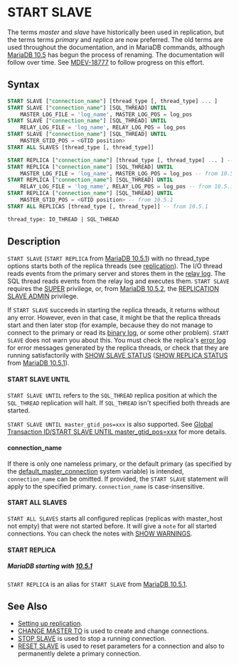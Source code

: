 # START SLAVE

The terms <em>master</em> and <em>slave</em> have historically been used in replication, but the terms terms <em>primary</em> and <em>replica</em> are now preferred. The old terms are used throughout the documentation, and in MariaDB commands, although [MariaDB 10.5](/kb/en/what-is-mariadb-105/) has begun the process of renaming. The documentation will follow over time. See [MDEV-18777](https://jira.mariadb.org/browse/MDEV-18777) to follow progress on this effort.

## Syntax

```sql
START SLAVE ["connection_name"] [thread_type [, thread_type] ... ]
START SLAVE ["connection_name"] [SQL_THREAD] UNTIL                
    MASTER_LOG_FILE = 'log_name', MASTER_LOG_POS = log_pos
START SLAVE ["connection_name"] [SQL_THREAD] UNTIL
    RELAY_LOG_FILE = 'log_name', RELAY_LOG_POS = log_pos
START SLAVE ["connection_name"] [SQL_THREAD] UNTIL
    MASTER_GTID_POS = <GTID position>
START ALL SLAVES [thread_type [, thread_type]]

START REPLICA ["connection_name"] [thread_type [, thread_type] ... ] -- from 10.5.1
START REPLICA ["connection_name"] [SQL_THREAD] UNTIL                
    MASTER_LOG_FILE = 'log_name', MASTER_LOG_POS = log_pos -- from 10.5.1
START REPLICA ["connection_name"] [SQL_THREAD] UNTIL
    RELAY_LOG_FILE = 'log_name', RELAY_LOG_POS = log_pos -- from 10.5.1
START REPLICA ["connection_name"] [SQL_THREAD] UNTIL
    MASTER_GTID_POS = <GTID position> -- from 10.5.1
START ALL REPLICAS [thread_type [, thread_type]] -- from 10.5.1

thread_type: IO_THREAD | SQL_THREAD
```

## Description

`START SLAVE` (`START REPLICA` from [MariaDB 10.5.1](/kb/en/mariadb-1051-release-notes/)) with no thread_type options starts both of the replica threads (see [replication](/replication/)). The I/O thread reads events from the primary server and stores
them in the [relay log](/mariadb-administration/server-monitoring-logs/binary-log/relay-log/). The SQL thread reads events from the relay log
and executes them. `START SLAVE` requires the [SUPER](/kb/en/grant/#super) privilege, or, from [MariaDB 10.5.2](/kb/en/mariadb-1052-release-notes/), the [REPLICATION SLAVE ADMIN](/kb/en/grant/#replication-slave-admin) privilege.

If `START SLAVE` succeeds in starting the replica threads, it returns
without any error. However, even in that case, it might be that the
replica threads start and then later stop (for example, because they do
not manage to connect to the primary or read its [binary log](/mariadb-administration/server-monitoring-logs/binary-log/), or some
other problem). `START SLAVE` does not warn you about this. You must
check the replica's [error log](/mariadb-administration/server-monitoring-logs/error-log/) for error messages generated by the replica
threads, or check that they are running satisfactorily with [SHOW SLAVE
STATUS](/sql-statements-structure/sql-statements/administrative-sql-statements/show/show-replica-status/) ([SHOW REPLICA STATUS](/sql-statements-structure/sql-statements/administrative-sql-statements/show/show-replica-status/) from [MariaDB 10.5.1](/kb/en/mariadb-1051-release-notes/)).

#### START SLAVE UNTIL

`START SLAVE UNTIL` refers to the `SQL_THREAD` replica position at which the `SQL_THREAD` replication will halt. If `SQL_THREAD` isn't specified both threads are started.

`START SLAVE UNTIL master_gtid_pos=xxx` is also supported. See [Global Transaction ID/START SLAVE UNTIL master_gtid_pos=xxx](/kb/en/global-transaction-id/#start-slave-until-master_gtid_posxxx) for more details.

#### connection_name

If there is only one nameless primary, or the default primary (as specified by the [default_master_connection](/kb/en/replication-and-binary-log-server-system-variables/#default_master_connection) system variable) is intended, `connection_name` can be omitted. If provided, the `START SLAVE` statement will apply to the specified primary. `connection_name` is case-insensitive.

#### START ALL SLAVES

`START ALL SLAVES` starts all configured replicas (replicas with master_host not empty) that were not started before.  It will give a `note` for all started connections. You can check the notes with [SHOW WARNINGS](/sql-statements-structure/sql-statements/administrative-sql-statements/show/show-warnings/).

#### START REPLICA

##### MariaDB starting with [10.5.1](/kb/en/mariadb-1051-release-notes/)

`START REPLICA` is an alias for `START SLAVE` from [MariaDB 10.5.1](/kb/en/mariadb-1051-release-notes/).

## See Also

- [Setting up replication](/replication/standard-replication/setting-up-replication/).
- [CHANGE MASTER TO](/sql-statements-structure/sql-statements/administrative-sql-statements/replication-commands/change-master-to/) is used to create and change connections.
- [STOP SLAVE](/kb/en/stop-slave/) is used to stop a running connection.
- [RESET SLAVE](/kb/en/reset-slave/) is used to reset parameters for a connection and also to permanently delete a primary connection.